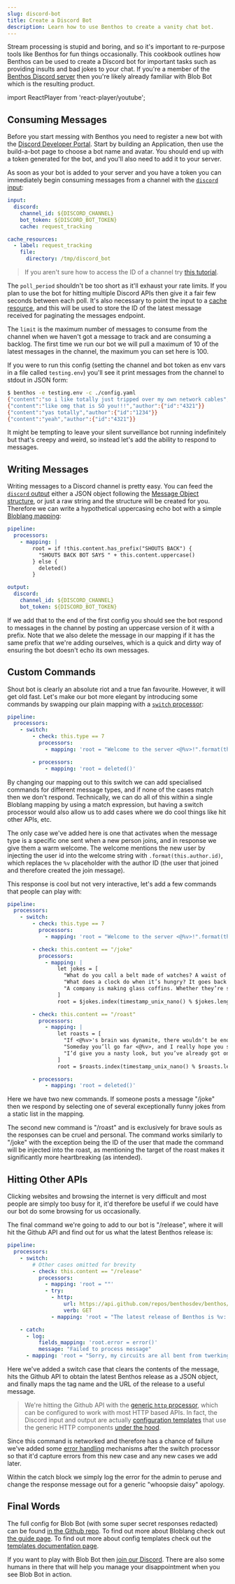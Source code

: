 ```yaml
---
slug: discord-bot
title: Create a Discord Bot
description: Learn how to use Benthos to create a vanity chat bot.
---
```


Stream processing is stupid and boring, and so it's important to re-purpose tools like Benthos for fun things occasionally. This cookbook outlines how Benthos can be used to create a Discord bot for important tasks such as providing insults and bad jokes to your chat. If you're a member of the [Benthos Discord server][discord-link] then you're likely already familiar with Blob Bot which is the resulting product.

import ReactPlayer from 'react-player/youtube';

<div className='container margin-vert--lg'>
  <div className='row row--no-gutters'>
    <ReactPlayer
        className='col'
        height='300px'
        url='https://www.youtube.com/embed/nX5-s1-Vrjc'
        controls={true}
    />
  </div>
</div>

## Consuming Messages

Before you start messing with Benthos you need to register a new bot with the [Discord Developer Portal][discord-applications]. Start by building an Application, then use the build-a-bot page to choose a bot name and avatar. You should end up with a token generated for the bot, and you'll also need to add it to your server.

As soon as your bot is added to your server and you have a token you can immediately begin consuming messages from a channel with the [`discord` input][inputs.discord]:

```yaml
input:
  discord:
    channel_id: ${DISCORD_CHANNEL}
    bot_token: ${DISCORD_BOT_TOKEN}
    cache: request_tracking

cache_resources:
  - label: request_tracking
    file:
      directory: /tmp/discord_bot
```

> If you aren't sure how to access the ID of a channel try [this tutorial][discord-channel-id].

The `poll_period` shouldn't be too short as it'll exhaust your rate limits. If you plan to use the bot for hitting multiple Discord APIs then give it a fair few seconds between each poll. It's also necessary to point the input to a [cache resource][caches], and this will be used to store the ID of the latest message received for paginating the messages endpoint.

The `limit` is the maximum number of messages to consume from the channel when we haven't got a message to track and are consuming a backlog. The first time we run our bot we will pull a maximum of 10 of the latest messages in the channel, the maximum you can set here is 100.

If you were to run this config (setting the channel and bot token as env vars in a file called `testing.env`) you'll see it print messages from the channel to stdout in JSON form:

```sh
$ benthos -e testing.env -c ./config.yaml
{"content":"so i like totally just tripped over my own network cables","author":{"id":"1234"}}
{"content":"like omg that is SO you!!!","author":{"id":"4321"}}
{"content":"yas totally","author":{"id":"1234"}}
{"content":"yeah","author":{"id":"4321"}}
```

It might be tempting to leave your silent surveillance bot running indefinitely but that's creepy and weird, so instead let's add the ability to respond to messages.

## Writing Messages

Writing messages to a Discord channel is pretty easy. You can feed the [`discord` output][outputs.discord] either a JSON object following the [Message Object structure][discord-message-object], or just a raw string and the structure will be created for you. Therefore we can write a hypothetical uppercasing echo bot with a simple [Bloblang mapping][bloblang]:

```yaml
pipeline:
  processors:
    - mapping: |
        root = if !this.content.has_prefix("SHOUTS BACK") {
          "SHOUTS BACK BOT SAYS " + this.content.uppercase()
        } else {
          deleted()
        }

output:
  discord:
    channel_id: ${DISCORD_CHANNEL}
    bot_token: ${DISCORD_BOT_TOKEN}
```

If we add that to the end of the first config you should see the bot respond to messages in the channel by posting an uppercase version of it with a prefix. Note that we also delete the message in our mapping if it has the same prefix that we're adding ourselves, which is a quick and dirty way of ensuring the bot doesn't echo its own messages.

## Custom Commands

Shout bot is clearly an absolute riot and a true fan favourite. However, it will get old fast. Let's make our bot more elegant by introducing some commands by swapping our plain mapping with a [`switch` processor][processors.switch]:

```yaml
pipeline:
  processors:
    - switch:
        - check: this.type == 7
          processors:
            - mapping: 'root = "Welcome to the server <@%v>!".format(this.author.id)'

        - processors:
            - mapping: 'root = deleted()'
```

By changing our mapping out to this switch we can add specialised commands for different message types, and if none of the cases match then we don't respond. Technically, we can do all of this within a single Bloblang mapping by using a match expression, but having a switch processor would also allow us to add cases where we do cool things like hit other APIs, etc.

The only case we've added here is one that activates when the message type is a specific one sent when a new person joins, and in response we give them a warm welcome. The welcome mentions the new user by injecting the user id into the welcome string with `.format(this.author.id)`, which replaces the `%v` placeholder with the author ID (the user that joined and therefore created the join message).

This response is cool but not very interactive, let's add a few commands that people can play with:

```yaml
pipeline:
  processors:
    - switch:
        - check: this.type == 7
          processors:
            - mapping: 'root = "Welcome to the server <@%v>!".format(this.author.id)'

        - check: this.content == "/joke"
          processors:
            - mapping: |
                let jokes = [
                  "What do you call a belt made of watches? A waist of time.",
                  "What does a clock do when it’s hungry? It goes back four seconds.",
                  "A company is making glass coffins. Whether they’re successful remains to be seen.",
                ]
                root = $jokes.index(timestamp_unix_nano() % $jokes.length())

        - check: this.content == "/roast"
          processors:
            - mapping: |
                let roasts = [
                  "If <@%v>'s brain was dynamite, there wouldn’t be enough to blow their hat off.",
                  "Someday you’ll go far <@%v>, and I really hope you stay there.",
                  "I’d give you a nasty look, but you’ve already got one <@%v>.",
                ]
                root = $roasts.index(timestamp_unix_nano() % $roasts.length()).format(this.author.id)

        - processors:
            - mapping: 'root = deleted()'
```

Here we have two new commands. If someone posts a message "/joke" then we respond by selecting one of several exceptionally funny jokes from a static list in the mapping.

The second new command is "/roast" and is exclusively for brave souls as the responses can be cruel and personal. The command works similarly to "/joke" with the exception being the ID of the user that made the command will be injected into the roast, as mentioning the target of the roast makes it significantly more heartbreaking (as intended).

## Hitting Other APIs

Clicking websites and browsing the internet is very difficult and most people are simply too busy for it, it'd therefore be useful if we could have our bot do some browsing for us occasionally.

The final command we're going to add to our bot is "/release", where it will hit the Github API and find out for us what the latest Benthos release is:

```yaml
pipeline:
  processors:
    - switch:
        # Other cases omitted for brevity
        - check: this.content == "/release"
          processors:
            - mapping: 'root = ""'
            - try:
              - http:
                  url: https://api.github.com/repos/benthosdev/benthos/releases/latest
                  verb: GET
              - mapping: 'root = "The latest release of Benthos is %v: %v".format(this.tag_name, this.html_url)'

    - catch:
      - log:
          fields_mapping: 'root.error = error()'
          message: "Failed to process message"
      - mapping: 'root = "Sorry, my circuits are all bent from twerking and I must have malfunctioned."'
```

Here we've added a switch case that clears the contents of the message, hits the Github API to obtain the latest Benthos release as a JSON object, and finally maps the tag name and the URL of the release to a useful message.

> We're hitting the Github API with the [generic `http` processor][processors.http], which can be configured to work with most HTTP based APIs. In fact, the Discord input and output are actually [configuration templates][templates] that use the generic HTTP components [under the hood][templates.discord].

Since this command is networked and therefore has a chance of failure we've added some [error handling][error-handling] mechanisms after the switch processor so that it'd capture errors from this new case and any new cases we add later.

Within the catch block we simply log the error for the admin to peruse and change the response message out for a generic "whoopsie daisy" apology.

## Final Words

The full config for Blob Bot (with some super secret responses redacted) can be found [in the Github repo][full-config]. To find out more about Bloblang check out [the guide page][bloblang]. To find out more about config templates check out the [templates documentation page][templates].

If you want to play with Blob Bot then [join our Discord][discord-link]. There are also some humans in there that will help you manage your disappointment when you see Blob Bot in action.

[discord-link]: https://discord.gg/6VaWjzP
[discord-applications]: https://discord.com/developers/applications
[discord-channel-id]: https://support.discord.com/hc/en-us/articles/206346498-Where-can-I-find-my-User-Server-Message-ID-
[discord-message-object]: https://discord.com/developers/docs/resources/channel#message-object
[inputs.discord]: /docs/components/inputs/discord
[outputs.discord]: /docs/components/outputs/discord
[caches]: /docs/components/caches/about
[processors.switch]: /docs/components/processors/switch
[processors.http]: /docs/components/processors/http
[bloblang]: /docs/guides/bloblang/about
[full-config]: https://github.com/benthosdev/benthos/blob/master/config/examples/discord_bot.yaml
[error-handling]: /docs/configuration/error_handling
[templates]: /docs/configuration/templating
[templates.discord]: https://github.com/benthosdev/benthos/blob/master/template/outputs/discord.yaml
